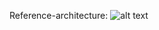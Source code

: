 
Reference-architecture: 
![alt text][logo]

[logo]: https://1drv.ms/u/s!Ao7xRIakB7jGiGRrHtOfwxW-tlK- "service registry architecture"

